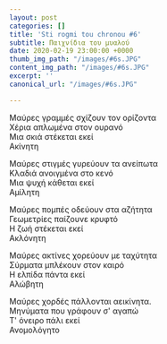 ```yaml
---
layout: post
categories: []
title: 'Sti rogmi tou chronou #6'
subtitle: Παιχνίδια του μυαλού
date: 2020-02-19 23:00:00 +0000
thumb_img_path: "/images/#6s.JPG"
content_img_path: "/images/#6s.JPG"
excerpt: ''
canonical_url: "/images/#6s.JPG"

---
```

Μαύρες γραμμές σχίζουν τον ορίζοντα  
Χέρια απλωμένα στον ουρανό  
Μια σκιά στέκεται εκεί  
Ακίνητη

Μαύρες στιγμές γυρεύουν τα ανείπωτα  
Κλαδιά ανοιγμένα στο κενό  
Μια ψυχή κάθεται εκεί  
Αμίλητη

Μαύρες πομπές οδεύουν στα αζήτητα  
Γεωμετρίες παίζουνε κρυφτό  
Η ζωή στέκεται εκεί  
Ακλόνητη

Μαύρες ακτίνες χορεύουν με ταχύτητα  
Σύρματα μπλέκουν στον καιρό  
Η ελπίδα πάντα εκεί  
Αλώβητη

Μαύρες χορδές πάλλονται αεικίνητα.  
Μηνύματα που γράφουν σ' αγαπώ  
Τ' όνειρο πάλι εκεί  
Ανομολόγητο